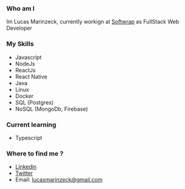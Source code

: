 ### Who am I 
Im Lucas Marinzeck, currently workign at [Softwrap](https://softwrap.com.br/) as FullStack Web Developer

### My Skills
- Javascript
- NodeJs
- ReactJs
- React Native
- Java
- Linux
- Docker
- SQL (Postgres)
- NoSQL (MongoDb, Firebase)

### Current learning 
- Typescript

### Where to find me ?

- [Linkedin](https://www.linkedin.com/in/lucasmarinzeck/)
- [Twitter](https://twitter.com/Lucas_Marinzeck)
- Email: lucasmarinzeck@gmail.com
